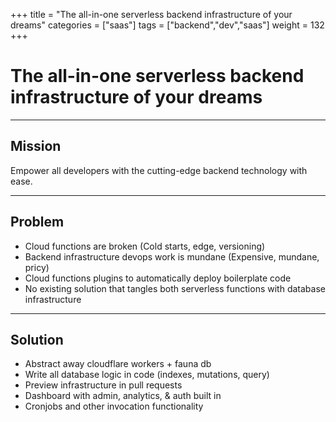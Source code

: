 +++
title = "The all-in-one serverless backend infrastructure of your dreams"
categories = ["saas"]
tags = ["backend","dev","saas"]
weight = 132
+++

# The all-in-one serverless backend infrastructure of your dreams

---

## Mission

Empower all developers with the cutting-edge backend technology with ease.

---

## Problem

- Cloud functions are broken (Cold starts, edge, versioning)
- Backend infrastructure devops work is mundane (Expensive, mundane, pricy)
- Cloud functions plugins to automatically deploy boilerplate code
- No existing solution that tangles both serverless functions with database infrastructure

---

## Solution

- Abstract away cloudflare workers + fauna db
- Write all database logic in code (indexes, mutations, query)
- Preview infrastructure in pull requests
- Dashboard with admin, analytics, & auth built in
- Cronjobs and other invocation functionality
